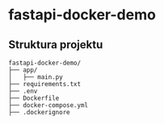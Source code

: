 # fastapi-docker-demo


## Struktura projektu
```
fastapi-docker-demo/
├── app/
│   ├── main.py
├── requirements.txt
├── .env
├── Dockerfile
├── docker-compose.yml
├── .dockerignore
```
